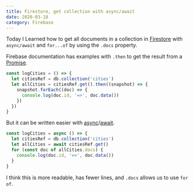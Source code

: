 ```yaml
---
title: Firestore, get collection with async/await
date: 2020-03-18
category: Firebase
---
```


Today I Learned how to get all documents in a collection in [Firestore](https://firebase.google.com/docs/firestore/) with `async/await` and `for...of` by using the `.docs` property.

Firebase documentation has examples with `.then` to get the result from a [Promise](https://developer.mozilla.org/en-US/docs/Web/JavaScript/Reference/Global_Objects/Promise).

```js
const logCities = () => {
  let citiesRef = db.collection('cities')
  let allCities = citiesRef.get().then((snapshot) => {
    snapshot.forEach((doc) => {
      console.log(doc.id, '=>', doc.data())
    })
  })
}
```

But it can be written easier with [async](https://developer.mozilla.org/en-US/docs/Web/JavaScript/Reference/Statements/async_function)/[await](https://developer.mozilla.org/en-US/docs/Web/JavaScript/Reference/Operators/await).

```js
const logCities = async () => {
  let citiesRef = db.collection('cities')
  let allCities = await citiesRef.get()
  for (const doc of allCities.docs) {
    console.log(doc.id, '=>', doc.data())
  }
}
```

I think this is more readable, has fewer lines, and `.docs` allows us to use `for of`.
